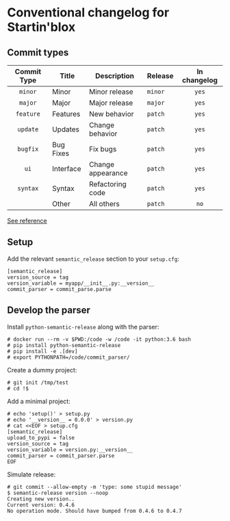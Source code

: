 # Conventional changelog for Startin'blox

## Commit types

| Commit Type | Title      | Description       | Release    | In changelog |
|:-----------:|------------|-------------------|------------|:------------:|
| `minor`     | Minor      | Minor release     | `minor`    | `yes`        |
| `major`     | Major      | Major release     | `major`    | `yes`        |
| `feature`   | Features   | New behavior      | `patch`    | `yes`        |
| `update`    | Updates    | Change behavior   | `patch`    | `yes`        |
| `bugfix`    | Bug Fixes  | Fix bugs          | `patch`    | `yes`        |
| `ui`        | Interface  | Change appearance | `patch`    | `yes`        |
| `syntax`    | Syntax     | Refactoring code  | `patch`    | `yes`        |
|             | Other      | All others        | `patch`    | `no`         |

[See reference](https://git.happy-dev.fr/startinblox/management#commit-messages)

## Setup

Add the relevant `semantic_release` section to your `setup.cfg`:
```
[semantic_release]
version_source = tag
version_variable = myapp/__init__.py:__version__
commit_parser = commit_parse.parse
```

## Develop the parser

Install `python-semantic-release` along with the parser:
```
# docker run --rm -v $PWD:/code -w /code -it python:3.6 bash
# pip install python-semantic-release
# pip install -e .[dev]
# export PYTHONPATH=/code/commit_parser/
```

Create a dummy project:
```
# git init /tmp/test
# cd !$
```

Add a minimal project:
```
# echo 'setup()' > setup.py
# echo '__version__ = 0.0.0' > version.py
# cat <<EOF > setup.cfg
[semantic_release]
upload_to_pypi = false
version_source = tag
version_variable = version.py:__version__
commit_parser = commit_parser.parse
EOF
```

Simulate release:
```
# git commit --allow-empty -m 'type: some stupid message'
$ semantic-release version --noop
Creating new version..
Current version: 0.4.6
No operation mode. Should have bumped from 0.4.6 to 0.4.7
```
